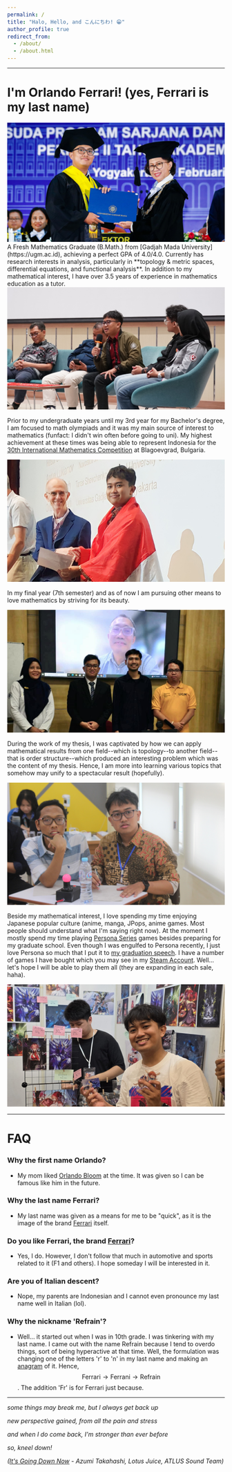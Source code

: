 ```yaml
---
permalink: /
title: "Halo, Hello, and こんにちわ! 😁"
author_profile: true
redirect_from: 
  - /about/
  - /about.html
---
```

<!-- *Website under construction, more contents will be updated (publications, teachings, and detailed information about me) after a few days/weeks. -->
---
# I'm Orlando Ferrari! (yes, Ferrari is my last name)

<img src='/images/Wisudapic_2025.jpg'>
A Fresh Mathematics Graduate (B.Math.) from [Gadjah Mada University](https://ugm.ac.id), achieving a perfect GPA of 4.0/4.0. Currently has research interests in analysis, particularly in **topology & metric spaces, differential equations, and functional analysis**. In addition to my mathematical interest, I have over 3.5 years of experience in mathematics education as a tutor.

<img src='/images/DepmatTalk_2023.jpg'>

Prior to my undergraduate years until my 3rd year for my Bachelor's degree, I am focused to math olympiads and it was my main source of interest to mathematics (funfact: I didn't win often before going to uni). My highest achievement at these times was being able to represent Indonesia for the [30th International Mathematics Competition](https://imc-math.org.uk) at Blagoevgrad, Bulgaria.

<img src='/images/IMC_2023.jpg'>

In my final year (7th semester) and as of now I am pursuing other means to love mathematics by striving for its beauty.

<img src='/images/FinalThesis_2025.jpg'>

During the work of my thesis, I was captivated by how we can apply mathematical results from one field--which is topology--to another field--that is order structure--which produced an interesting problem which was the content of my thesis. Hence, I am more into learning various topics that somehow may unify to a spectacular result (hopefully).

<img src='/images/MISSIONITS2023.jpg'>

Beside my mathematical interest, I love spending my time enjoying Japanese popular culture (anime, manga, JPops, anime games. Most people should understand what I'm saying right now). At the moment I mostly spend my time playing [Persona Series](https://persona.atlus.com/series/) games besides preparing for my graduate school. Even though I was engulfed to Persona recently, I just love Persona so much that I put it to [my graduation speech](https://www.youtube.com/watch?v=bAUP6c8LL38&t=3160s). I have a number of games I have bought which you may see in my [Steam Account](https://steamcommunity.com/id/refrainfrn). Well... let's hope I will be able to play them all (they are expanding in each sale, haha).

<img src='/images/Comifuro_2024.jpg'>

---

# FAQ
### Why the first name Orlando?
- My mom liked [Orlando Bloom](https://en.wikipedia.org/wiki/Orlando_Bloom) at the time. It was given so I can be famous like him in the future.
  
### Why the last name Ferrari?
- My last name was given as a means for me to be "quick", as it is the image of the brand [Ferrari](https://www.ferrari.com/) itself.
  
### Do you like Ferrari, the brand [Ferrari](https://www.ferrari.com/)?
- Yes, I do. However, I don't follow that much in automotive and sports related to it (F1 and others). I hope someday I will be interested in it.
  
### Are you of Italian descent?
- Nope, my parents are Indonesian and I cannot even pronounce my last name well in Italian (lol).

### Why the nickname 'Refrain'?
- Well... it started out when I was in 10th grade. I was tinkering with my last name. I came out with the name Refrain because I tend to overdo things, sort of being hyperactive at that time. Well, the formulation was changing one of the letters 'r' to 'n' in my last name and making an [anagram](https://en.wikipedia.org/wiki/Anagram) of it. Hence, $$\text{Ferrari} \rightarrow \text{Ferrani} \rightarrow \text{Refrain}$$. The addition 'Fr' is for Ferrari just because.

---

*some things may break me, but I always get back up*

*new perspective gained, from all the pain and stress*

*and when I do come back, I'm stronger than ever before*

*so, kneel down!*

*([It's Going Down Now](https://youtu.be/2KuWjZD6PBA?si=3I-9gf3qJlu3Uiyv) - Azumi Takahashi, Lotus Juice, ATLUS Sound Team)*




